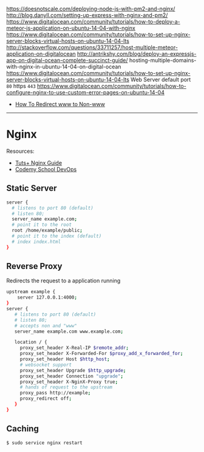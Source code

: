 https://doesnotscale.com/deploying-node-js-with-pm2-and-nginx/
http://blog.danyll.com/setting-up-express-with-nginx-and-pm2/
https://www.digitalocean.com/community/tutorials/how-to-deploy-a-meteor-js-application-on-ubuntu-14-04-with-nginx
https://www.digitalocean.com/community/tutorials/how-to-set-up-nginx-server-blocks-virtual-hosts-on-ubuntu-14-04-lts
http://stackoverflow.com/questions/33711257/host-multiple-meteor-application-on-digitalocean
http://antrikshy.com/blog/deploy-an-expressjs-app-on-digital-ocean-complete-succinct-guide/
hosting-multiple-domains-with-nginx-in-ubuntu-14-04-on-digital-ocean
https://www.digitalocean.com/community/tutorials/how-to-set-up-nginx-server-blocks-virtual-hosts-on-ubuntu-14-04-lts
Web Server default port `80` https `443`
https://www.digitalocean.com/community/tutorials/how-to-configure-nginx-to-use-custom-error-pages-on-ubuntu-14-04

- [How To Redirect www to Non-www](https://www.digitalocean.com/community/tutorials/how-to-redirect-www-to-non-www-with-nginx-on-centos-7)
---------

# Nginx

Resources:
- [Tuts+ Nginx Guide](http://code.tutsplus.com/series/nginx-guide--cms-792)
- [Codemy School DevOps](https://www.youtube.com/watch?v=TIaBrUo2944&list=PLjQo0sojbbxUav7I746f0lT4apGX8-iON&index=3)


## Static Server

```sh
server {
  # listens to port 80 (default)
  # listen 80;
  server_name example.com;
  # point it to the root
  root /home/example/public;
  # point it to the index (default)
  # index index.html
}
```

## Reverse Proxy
Redirects the request to a application running

```sh
upstream example {
    server 127.0.0.1:4000;
}
server {
   # listens to port 80 (default)
   # listen 80;
   # accepts non and "www"
   server_name example.com www.example.com;

   location / {
     proxy_set_header X-Real-IP $remote_addr;
     proxy_set_header X-Forwarded-For $proxy_add_x_forwarded_for;
     proxy_set_header Host $http_host;
     # websocket support
     proxy_set_header Upgrade $http_upgrade;
     proxy_set_header Connection "upgrade";
     proxy_set_header X-NginX-Proxy true;
     # hands of request to the upstream
     proxy_pass http://example;
     proxy_redirect off;
   }
}
```

## Caching

```sh
$ sudo service nginx restart
```
